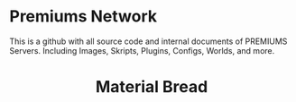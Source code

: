 # Premiums Network
This is a github with all source code and internal documents of PREMIUMS Servers. Including Images, Skripts, Plugins, Configs, Worlds, and more. 

<h1 align="center">Material Bread</h1> 
